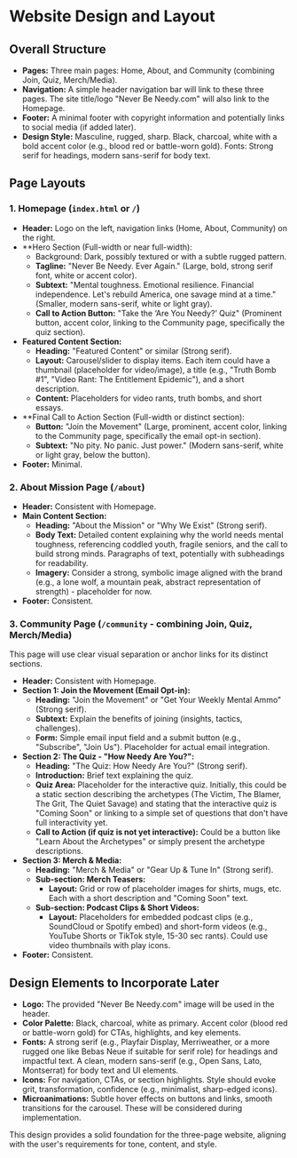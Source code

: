 # Website Design and Layout

## Overall Structure

- **Pages:** Three main pages: Home, About, and Community (combining Join, Quiz, Merch/Media).
- **Navigation:** A simple header navigation bar will link to these three pages. The site title/logo "Never Be Needy.com" will also link to the Homepage.
- **Footer:** A minimal footer with copyright information and potentially links to social media (if added later).
- **Design Style:** Masculine, rugged, sharp. Black, charcoal, white with a bold accent color (e.g., blood red or battle-worn gold). Fonts: Strong serif for headings, modern sans-serif for body text.

## Page Layouts

### 1. Homepage (`index.html` or `/`)

- **Header:** Logo on the left, navigation links (Home, About, Community) on the right.
- **Hero Section (Full-width or near full-width):
    - Background: Dark, possibly textured or with a subtle rugged pattern.
    - **Tagline:** "Never Be Needy. Ever Again." (Large, bold, strong serif font, white or accent color).
    - **Subtext:** "Mental toughness. Emotional resilience. Financial independence. Let's rebuild America, one savage mind at a time." (Smaller, modern sans-serif, white or light gray).
    - **Call to Action Button:** "Take the ‘Are You Needy?’ Quiz" (Prominent button, accent color, linking to the Community page, specifically the quiz section).
- **Featured Content Section:**
    - **Heading:** "Featured Content" or similar (Strong serif).
    - **Layout:** Carousel/slider to display items. Each item could have a thumbnail (placeholder for video/image), a title (e.g., "Truth Bomb #1", "Video Rant: The Entitlement Epidemic"), and a short description.
    - **Content:** Placeholders for video rants, truth bombs, and short essays.
- **Final Call to Action Section (Full-width or distinct section):
    - **Button:** "Join the Movement" (Large, prominent, accent color, linking to the Community page, specifically the email opt-in section).
    - **Subtext:** "No pity. No panic. Just power." (Modern sans-serif, white or light gray, below the button).
- **Footer:** Minimal.

### 2. About Mission Page (`/about`)

- **Header:** Consistent with Homepage.
- **Main Content Section:**
    - **Heading:** "About the Mission" or "Why We Exist" (Strong serif).
    - **Body Text:** Detailed content explaining why the world needs mental toughness, referencing coddled youth, fragile seniors, and the call to build strong minds. Paragraphs of text, potentially with subheadings for readability.
    - **Imagery:** Consider a strong, symbolic image aligned with the brand (e.g., a lone wolf, a mountain peak, abstract representation of strength) - placeholder for now.
- **Footer:** Consistent.

### 3. Community Page (`/community` - combining Join, Quiz, Merch/Media)

This page will use clear visual separation or anchor links for its distinct sections.

- **Header:** Consistent with Homepage.
- **Section 1: Join the Movement (Email Opt-in):**
    - **Heading:** "Join the Movement" or "Get Your Weekly Mental Ammo" (Strong serif).
    - **Subtext:** Explain the benefits of joining (insights, tactics, challenges).
    - **Form:** Simple email input field and a submit button (e.g., "Subscribe", "Join Us"). Placeholder for actual email integration.
- **Section 2: The Quiz - "How Needy Are You?":**
    - **Heading:** "The Quiz: How Needy Are You?" (Strong serif).
    - **Introduction:** Brief text explaining the quiz.
    - **Quiz Area:** Placeholder for the interactive quiz. Initially, this could be a static section describing the archetypes (The Victim, The Blamer, The Grit, The Quiet Savage) and stating that the interactive quiz is "Coming Soon" or linking to a simple set of questions that don't have full interactivity yet.
    - **Call to Action (if quiz is not yet interactive):** Could be a button like "Learn About the Archetypes" or simply present the archetype descriptions.
- **Section 3: Merch & Media:**
    - **Heading:** "Merch & Media" or "Gear Up & Tune In" (Strong serif).
    - **Sub-section: Merch Teasers:**
        - **Layout:** Grid or row of placeholder images for shirts, mugs, etc. Each with a short description and "Coming Soon" text.
    - **Sub-section: Podcast Clips & Short Videos:**
        - **Layout:** Placeholders for embedded podcast clips (e.g., SoundCloud or Spotify embed) and short-form videos (e.g., YouTube Shorts or TikTok style, 15-30 sec rants). Could use video thumbnails with play icons.
- **Footer:** Consistent.

## Design Elements to Incorporate Later

- **Logo:** The provided "Never Be Needy.com" image will be used in the header.
- **Color Palette:** Black, charcoal, white as primary. Accent color (blood red or battle-worn gold) for CTAs, highlights, and key elements.
- **Fonts:** A strong serif (e.g., Playfair Display, Merriweather, or a more rugged one like Bebas Neue if suitable for serif role) for headings and impactful text. A clean, modern sans-serif (e.g., Open Sans, Lato, Montserrat) for body text and UI elements.
- **Icons:** For navigation, CTAs, or section highlights. Style should evoke grit, transformation, confidence (e.g., minimalist, sharp-edged icons).
- **Microanimations:** Subtle hover effects on buttons and links, smooth transitions for the carousel. These will be considered during implementation.

This design provides a solid foundation for the three-page website, aligning with the user's requirements for tone, content, and style.
